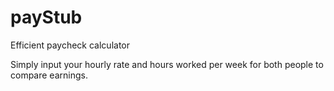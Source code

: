 # payStub
Efficient paycheck calculator

Simply input your hourly rate and hours worked per week for both people to compare earnings.

